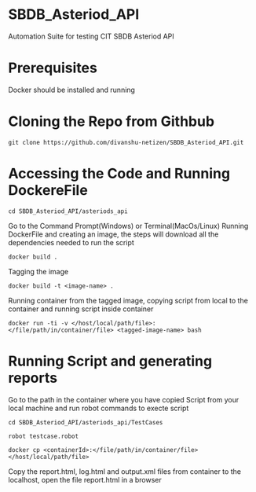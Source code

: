 # SBDB_Asteriod_API
Automation Suite for testing CIT SBDB Asteriod API

# Prerequisites
Docker should be installed and running 

# Cloning the Repo from Githbub
```
git clone https://github.com/divanshu-netizen/SBDB_Asteriod_API.git
```

# Accessing the Code and  Running DockereFile 
```
cd SBDB_Asteriod_API/asteriods_api
```

Go to the Command Prompt(Windows) or Terminal(MacOs/Linux)
Running DockerFile and creating an image, the steps will download all the dependencies needed to run the script
```
docker build .
```
Tagging the image 
```
docker build -t <image-name> .
```
Running container from the tagged image, copying script from local to the container and running script inside container
```
docker run -ti -v </host/local/path/file>:</file/path/in/container/file> <tagged-image-name> bash
```  

# Running Script and generating reports
Go to the path in the container where you have copied Script from your local machine and run robot commands to execte script

```
cd SBDB_Asteriod_API/asteriods_api/TestCases
```

```
robot testcase.robot
```

```
docker cp <containerId>:</file/path/in/container/file> </host/local/path/file>
```
Copy the report.html, log.html and output.xml files from container to the localhost,
open the file report.html in a browser 
